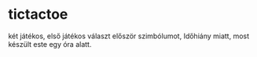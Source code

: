 # tictactoe 
két játékos, első játékos választ először szimbólumot,
Időhiány miatt, most készült este egy óra alatt.
